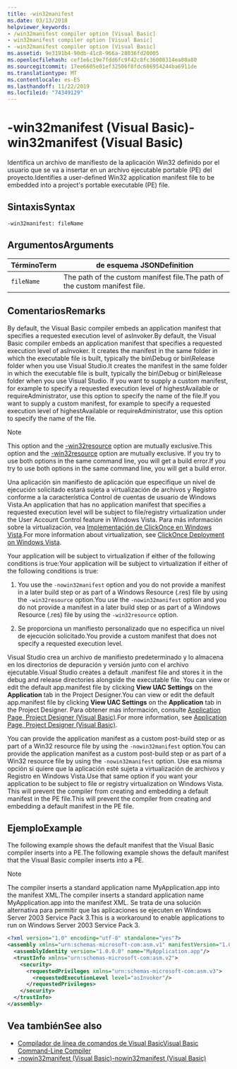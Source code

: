 ```yaml
---
title: -win32manifest
ms.date: 03/13/2018
helpviewer_keywords:
- /win32manifest compiler option [Visual Basic]
- win32manifest compiler option [Visual Basic]
- -win32manifest compiler option [Visual Basic]
ms.assetid: 9e3191b4-90db-41c8-966a-28036fd20005
ms.openlocfilehash: cef1e6c19e7fdd6fc9f42c8fc36008314ea80a80
ms.sourcegitcommit: 17ee6605e01ef32506f8fdc686954244ba6911de
ms.translationtype: MT
ms.contentlocale: es-ES
ms.lasthandoff: 11/22/2019
ms.locfileid: "74349129"
---
```

# <a name="-win32manifest-visual-basic"></a><span data-ttu-id="ded2e-102">-win32manifest (Visual Basic)</span><span class="sxs-lookup"><span data-stu-id="ded2e-102">-win32manifest (Visual Basic)</span></span>
<span data-ttu-id="ded2e-103">Identifica un archivo de manifiesto de la aplicación Win32 definido por el usuario que se va a insertar en un archivo ejecutable portable (PE) del proyecto.</span><span class="sxs-lookup"><span data-stu-id="ded2e-103">Identifies a user-defined Win32 application manifest file to be embedded into a project's portable executable (PE) file.</span></span>  
  
## <a name="syntax"></a><span data-ttu-id="ded2e-104">Sintaxis</span><span class="sxs-lookup"><span data-stu-id="ded2e-104">Syntax</span></span>  
  
```console  
-win32manifest: fileName  
```  
  
## <a name="arguments"></a><span data-ttu-id="ded2e-105">Argumentos</span><span class="sxs-lookup"><span data-stu-id="ded2e-105">Arguments</span></span>  
  
|<span data-ttu-id="ded2e-106">Término</span><span class="sxs-lookup"><span data-stu-id="ded2e-106">Term</span></span>|<span data-ttu-id="ded2e-107">de esquema JSON</span><span class="sxs-lookup"><span data-stu-id="ded2e-107">Definition</span></span>|  
|---|---|  
|`fileName`|<span data-ttu-id="ded2e-108">The path of the custom manifest file.</span><span class="sxs-lookup"><span data-stu-id="ded2e-108">The path of the custom manifest file.</span></span>|  
  
## <a name="remarks"></a><span data-ttu-id="ded2e-109">Comentarios</span><span class="sxs-lookup"><span data-stu-id="ded2e-109">Remarks</span></span>  
 <span data-ttu-id="ded2e-110">By default, the Visual Basic compiler embeds an application manifest that specifies a requested execution level of asInvoker.</span><span class="sxs-lookup"><span data-stu-id="ded2e-110">By default, the Visual Basic compiler embeds an application manifest that specifies a requested execution level of asInvoker.</span></span> <span data-ttu-id="ded2e-111">It creates the manifest in the same folder in which the executable file is built, typically the bin\Debug or bin\Release folder when you use Visual Studio.</span><span class="sxs-lookup"><span data-stu-id="ded2e-111">It creates the manifest in the same folder in which the executable file is built, typically the bin\Debug or bin\Release folder when you use Visual Studio.</span></span> <span data-ttu-id="ded2e-112">If you want to supply a custom manifest, for example to specify a requested execution level of highestAvailable or requireAdministrator, use this option to specify the name of the file.</span><span class="sxs-lookup"><span data-stu-id="ded2e-112">If you want to supply a custom manifest, for example to specify a requested execution level of highestAvailable or requireAdministrator, use this option to specify the name of the file.</span></span>  
  
> [!NOTE]
> <span data-ttu-id="ded2e-113">This option and the [-win32resource](../../../visual-basic/reference/command-line-compiler/win32resource.md) option are mutually exclusive.</span><span class="sxs-lookup"><span data-stu-id="ded2e-113">This option and the [-win32resource](../../../visual-basic/reference/command-line-compiler/win32resource.md) option are mutually exclusive.</span></span> <span data-ttu-id="ded2e-114">If you try to use both options in the same command line, you will get a build error.</span><span class="sxs-lookup"><span data-stu-id="ded2e-114">If you try to use both options in the same command line, you will get a build error.</span></span>  
  
 <span data-ttu-id="ded2e-115">Una aplicación sin manifiesto de aplicación que especifique un nivel de ejecución solicitado estará sujeta a virtualización de archivos y Registro conforme a la característica Control de cuentas de usuario de Windows Vista.</span><span class="sxs-lookup"><span data-stu-id="ded2e-115">An application that has no application manifest that specifies a requested execution level will be subject to file/registry virtualization under the User Account Control feature in Windows Vista.</span></span> <span data-ttu-id="ded2e-116">Para más información sobre la virtualización, vea [Implementación de ClickOnce en Windows Vista](/visualstudio/deployment/clickonce-deployment-on-windows-vista).</span><span class="sxs-lookup"><span data-stu-id="ded2e-116">For more information about virtualization, see [ClickOnce Deployment on Windows Vista](/visualstudio/deployment/clickonce-deployment-on-windows-vista).</span></span>  
  
 <span data-ttu-id="ded2e-117">Your application will be subject to virtualization if either of the following conditions is true:</span><span class="sxs-lookup"><span data-stu-id="ded2e-117">Your application will be subject to virtualization if either of the following conditions is true:</span></span>  
  
1. <span data-ttu-id="ded2e-118">You use the `-nowin32manifest` option and you do not provide a manifest in a later build step or as part of a Windows Resource (.res) file by using the `-win32resource` option.</span><span class="sxs-lookup"><span data-stu-id="ded2e-118">You use the `-nowin32manifest` option and you do not provide a manifest in a later build step or as part of a Windows Resource (.res) file by using the `-win32resource` option.</span></span>  
  
2. <span data-ttu-id="ded2e-119">Se proporciona un manifiesto personalizado que no especifica un nivel de ejecución solicitado.</span><span class="sxs-lookup"><span data-stu-id="ded2e-119">You provide a custom manifest that does not specify a requested execution level.</span></span>  
  
 <span data-ttu-id="ded2e-120">Visual Studio crea un archivo de manifiesto predeterminado y lo almacena en los directorios de depuración y versión junto con el archivo ejecutable.</span><span class="sxs-lookup"><span data-stu-id="ded2e-120">Visual Studio creates a default .manifest file and stores it in the debug and release directories alongside the executable file.</span></span> <span data-ttu-id="ded2e-121">You can view or edit the default app.manifest file by clicking **View UAC Settings** on the **Application** tab in the Project Designer.</span><span class="sxs-lookup"><span data-stu-id="ded2e-121">You can view or edit the default app.manifest file by clicking **View UAC Settings** on the **Application** tab in the Project Designer.</span></span> <span data-ttu-id="ded2e-122">Para obtener más información, consulte [Application Page, Project Designer (Visual Basic)](/visualstudio/ide/reference/application-page-project-designer-visual-basic).</span><span class="sxs-lookup"><span data-stu-id="ded2e-122">For more information, see [Application Page, Project Designer (Visual Basic)](/visualstudio/ide/reference/application-page-project-designer-visual-basic).</span></span>  
  
 <span data-ttu-id="ded2e-123">You can provide the application manifest as a custom post-build step or as part of a Win32 resource file by using the `-nowin32manifest` option.</span><span class="sxs-lookup"><span data-stu-id="ded2e-123">You can provide the application manifest as a custom post-build step or as part of a Win32 resource file by using the `-nowin32manifest` option.</span></span> <span data-ttu-id="ded2e-124">Use esa misma opción si quiere que la aplicación esté sujeta a virtualización de archivos y Registro en Windows Vista.</span><span class="sxs-lookup"><span data-stu-id="ded2e-124">Use that same option if you want your application to be subject to file or registry virtualization on Windows Vista.</span></span> <span data-ttu-id="ded2e-125">This will prevent the compiler from creating and embedding a default manifest in the PE file.</span><span class="sxs-lookup"><span data-stu-id="ded2e-125">This will prevent the compiler from creating and embedding a default manifest in the PE file.</span></span>  
  
## <a name="example"></a><span data-ttu-id="ded2e-126">Ejemplo</span><span class="sxs-lookup"><span data-stu-id="ded2e-126">Example</span></span>  
 <span data-ttu-id="ded2e-127">The following example shows the default manifest that the Visual Basic compiler inserts into a PE.</span><span class="sxs-lookup"><span data-stu-id="ded2e-127">The following example shows the default manifest that the Visual Basic compiler inserts into a PE.</span></span>  
  
> [!NOTE]
> <span data-ttu-id="ded2e-128">The compiler inserts a standard application name MyApplication.app into the manifest XML.</span><span class="sxs-lookup"><span data-stu-id="ded2e-128">The compiler inserts a standard application name MyApplication.app into the manifest XML.</span></span> <span data-ttu-id="ded2e-129">Se trata de una solución alternativa para permitir que las aplicaciones se ejecuten en Windows Server 2003 Service Pack 3.</span><span class="sxs-lookup"><span data-stu-id="ded2e-129">This is a workaround to enable applications to run on Windows Server 2003 Service Pack 3.</span></span>  
  
```xml  
<?xml version="1.0" encoding="utf-8" standalone="yes"?>  
<assembly xmlns="urn:schemas-microsoft-com:asm.v1" manifestVersion="1.0">  
  <assemblyIdentity version="1.0.0.0" name="MyApplication.app"/>  
  <trustInfo xmlns="urn:schemas-microsoft-com:asm.v2">  
    <security>  
      <requestedPrivileges xmlns="urn:schemas-microsoft-com:asm.v3">  
        <requestedExecutionLevel level="asInvoker"/>  
      </requestedPrivileges>  
    </security>  
  </trustInfo>  
</assembly>  
```  
  
## <a name="see-also"></a><span data-ttu-id="ded2e-130">Vea también</span><span class="sxs-lookup"><span data-stu-id="ded2e-130">See also</span></span>

- [<span data-ttu-id="ded2e-131">Compilador de línea de comandos de Visual Basic</span><span class="sxs-lookup"><span data-stu-id="ded2e-131">Visual Basic Command-Line Compiler</span></span>](../../../visual-basic/reference/command-line-compiler/index.md)
- [<span data-ttu-id="ded2e-132">-nowin32manifest (Visual Basic)</span><span class="sxs-lookup"><span data-stu-id="ded2e-132">-nowin32manifest (Visual Basic)</span></span>](../../../visual-basic/reference/command-line-compiler/nowin32manifest.md)
